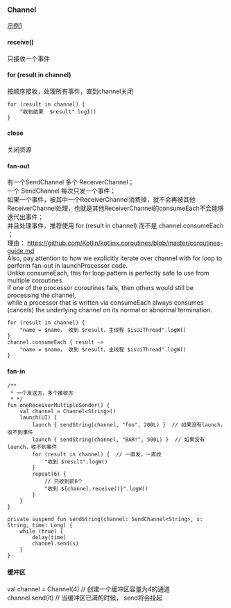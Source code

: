 ### Channel  

[示例1 ](../Channel/Sample01.md)   
#### receive()  
只接收一个事件  

#### for (result in channel)  
按顺序接收，处理所有事件，直到channel关闭    
```
for (result in channel) {
    "收到结果  $result".logI()
}
```
#### close  
关闭资源  

#### fan-out  
有一个SendChannel 多个 ReceiverChannel；  
一个 SendChannel 每次只发一个事件；  
如果一个事件，被其中一个ReceiverChannel消费掉，就不会再被其他ReceiverChannel处理，也就是其他ReceiverChannel的consumeEach不会能够迭代出事件；  
并且处理事件，推荐使用  for (result in channel) 而不是 channel.consumeEach ；    
理由：  https://github.com/Kotlin/kotlinx.coroutines/blob/master/coroutines-guide.md  
Also, pay attention to how we explicitly iterate over channel with for loop to perform fan-out in launchProcessor code.     
Unlike consumeEach, this for loop pattern is perfectly safe to use from multiple coroutines.     
If one of the processor coroutines fails, then others would still be processing the channel,     
while a processor that is written via consumeEach always consumes (cancels) the underlying channel on its normal or abnormal termination.  

```
for (result in channel) {
    "name = $name， 收到 $result，主线程 $isUiThread".logW()
}
channel.consumeEach { result ->
    "name = $name， 收到 $result，主线程 $isUiThread".logW()
}
```

#### fan-in 
```
/**
 * 一个发送方，多个接收方
 * */
fun oneReceiverMultipleSender() {
    val channel = Channel<String>()
    launch(UI) {
        launch { sendString(channel, "foo", 200L) }  // 如果没有launch，收不到事件
        launch { sendString(channel, "BAR!", 500L) }  // 如果没有launch，收不到事件
        for (result in channel) {  // 一直发，一直收
            "收到 $result".logW()
        }
        repeat(6) {
            // 只收到前6个
            "收到 ${channel.receive()}".logW()
        }
    }
}

private suspend fun sendString(channel: SendChannel<String>, s: String, time: Long) {
    while (true) {
        delay(time)
        channel.send(s)
    }
}
```  
#### 缓冲区  
val channel = Channel<Int>(4) // 创建一个缓冲区容量为4的通道  
channel.send(it) // 当缓冲区已满的时候， send将会挂起  


